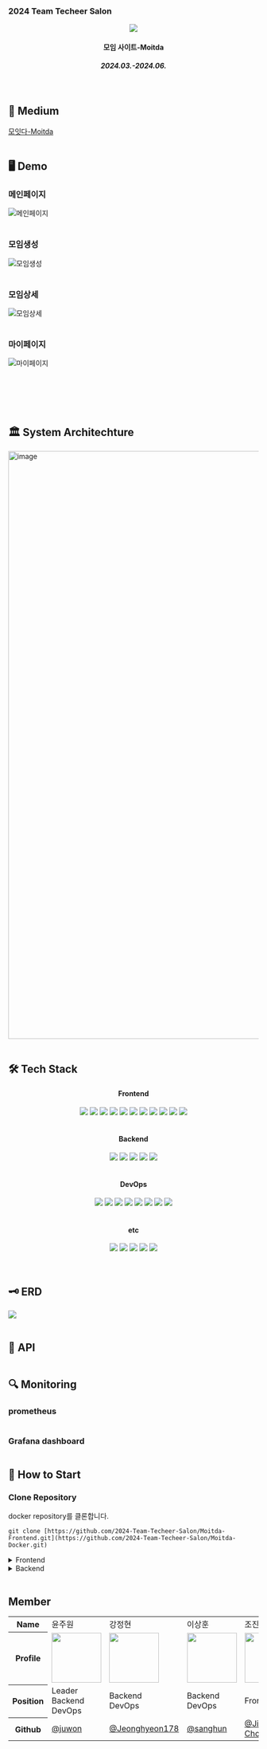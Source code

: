 <h3>2024 Team Techeer Salon</h3>
<div align=center>
<img src="https://i.ibb.co/HqnmmSJ/2024-06-11-10-25-51.png"/>
<h4>모임 사이트-Moitda</h4>
<h5>2024.03.-2024.06.</h5>
</div>
<br />

<h2>📄 Medium</h2>

[모잇다-Moitda]()
<br />
<br />

<h2>🖥️ Demo</h2>
<h3>메인페이지</h3>

![메인페이지](https://)
<br />
<br />

<h3>모임생성</h3>

![모임생성](https://)
<br />
<br />

<h3>모임상세</h3>

![모임상세](https://)
<br />
<br />

<h3>마이페이지</h3>

![마이페이지](https://)
<br />
<br />
<br />
<br />
<br />
<br />

<h2>🏛️ System Architechture</h2>
<img width="1180" alt="image" src="https://github.com/2024-Team-Techeer-Salon/.github/assets/133188752/062b2e70-bc07-4c7a-a00d-8bbf868b06c8">

<br />
<br />

<h2>🛠️ Tech Stack</h2>
<div align=center>
<h4>Frontend</h4>
<img src="https://img.shields.io/badge/Yarn-2C8EBB?style=for-the-badge&logo=yarn&logoColor=white">
<img src="https://img.shields.io/badge/Next.js-000000?style=for-the-badge&logo=next.js&logoColor=white">
<img src="https://img.shields.io/badge/TypeScript-3178C6?style=for-the-badge&logo=typescript&logoColor=white">
<img src="https://img.shields.io/badge/Tailwind_CSS-38B2AC?style=for-the-badge&logo=tailwind-css&logoColor=white">
<img src="https://img.shields.io/badge/Prettier-F7B93E?style=for-the-badge&logo=prettier&logoColor=white">
<img src="https://img.shields.io/badge/ESLint-4B32C3?style=for-the-badge&logo=eslint&logoColor=white">
<img src="https://img.shields.io/badge/Daisy_UI-4992d7?style=for-the-badge&logo=daisyui&logoColor=white">
<img src="https://img.shields.io/badge/MUI-007FFF?style=for-the-badge&logo=mui&logoColor=white">
<img src="https://img.shields.io/badge/React_Query-FF4154?style=for-the-badge&logo=reactquery&logoColor=white">
<img src="https://img.shields.io/badge/Redux_Toolkit-764ABC?style=for-the-badge&logo=redux&logoColor=white">
<img src="https://img.shields.io/badge/React_Hook_Form-EC5990?style=for-the-badge&logo=reacthookform&logoColor=white">

<br />
<br />
<h4>Backend</h4>
<img src="https://img.shields.io/badge/spring_boot-6DB33F?style=for-the-badge&logo=springboot&logoColor=white"/>
<img src="https://img.shields.io/badge/spring_security-6DB33F?style=for-the-badge&logo=springsecurity&logoColor=white">
<img src="https://img.shields.io/badge/MySQL-4479A1?style=for-the-badge&logo=mysql&logoColor=white">
<img src="https://img.shields.io/badge/redis-FF4438?style=for-the-badge&logo=redis&logoColor=white">
<img src="https://img.shields.io/badge/Junit5-25A162?style=for-the-badge&logo=junit5&logoColor=white">


<br />
<br />
<h4>DevOps</h4>
<img src="https://img.shields.io/badge/Nginx-009639?style=for-the-badge&logo=nginx&logoColor=white">
<img src="https://img.shields.io/badge/Amazon EC2-FF9900?style=for-the-badge&logo=Amazon EC2&logoColor=white"/>
<img src="https://img.shields.io/badge/Amazon RDS-527FFF?style=for-the-badge&logo=amazonrds&logoColor=white"/>
<img src="https://img.shields.io/badge/AWS_S3-569A31?style=for-the-badge&logo=amazons3&logoColor=white">
<img src="https://img.shields.io/badge/Docker-2496ED?style=for-the-badge&logo=docker&logoColor=white">
<img src="https://img.shields.io/badge/Grafana-F46800?style=for-the-badge&logo=grafana&logoColor=white">
<img src="https://img.shields.io/badge/Prometheus-E6522C?style=for-the-badge&logo=prometheus&logoColor=white">
<img src="https://img.shields.io/badge/GitHub_Actions-2088FF?style=for-the-badge&logo=github-actions&logoColor=white">
<br />
<br />
<h4>etc</h4>
<img src="https://img.shields.io/badge/GitHub-181717?style=for-the-badge&logo=github&logoColor=white">
<img src="https://img.shields.io/badge/Slack-4A154B?style=for-the-badge&logo=slack&logoColor=white">
<img src="https://img.shields.io/badge/Notion-000000?style=for-the-badge&logo=notion&logoColor=white">
<img src="https://img.shields.io/badge/Figma-F24E1E?style=for-the-badge&logo=figma&logoColor=white">
<img src="https://img.shields.io/badge/Postman-FF6C37?style=for-the-badge&logo=postman&logoColor=white">
<br />
<br />
</div>

<br />

<h2>🗝️ ERD</h2>
<img src="https://ifh.cc/g/s59gT5.jpg"/>
<br />
<br />
<h2>📁 API</h2>
<img src=""/>
<br />
<h2>🔍 Monitoring</h2>
<h3>prometheus</h3>
<img src=""/>
<h3>Grafana dashboard</h3>
<img src=""/>
<br />
<h2>📓 How to Start</h2>

### Clone Repository
  docker repository를 클론합니다.

    git clone [https://github.com/2024-Team-Techeer-Salon/Moitda-Frontend.git](https://github.com/2024-Team-Techeer-Salon/Moitda-Docker.git)
    
  
<details>
  <summary>Frontend</summary>
  
  ### Install Packages
패키지 설치를 합니다.

      yarn install

  ### Add Environment Files
  환경 파일을 생성해 줍니다.

  #### .env
  
    # kakao map API KEY
    NEXT_PUBLIC_KAKAO_SDK_URL=
            
    # kakao REST API KEY
    NEXT_PUBLIC_KAKAO_REST_API_KEY=
            
    # URL FOR DEVELOPMENT
    NEXT_PUBLIC_BASE_URL=http://localhost:8080

  ### Getting Started
  마지막으로 개발 서버를 열어줍니다.
  
      yarn dev

  ### See Result
  http://localhost:3000 에 접속하여 결과물을 조회합니다.

</details>


<details>
  <summary>Backend</summary>

  ### Install Packages
  설치 가이드 라인(혹시 몰라서 냅둠)


  ### Add Environment Files(.env)
  두 번째로 ./Moitda-Backend 하위에 환경 파일을 생성해 줍니다.

      MYSQL_USER=
      MYSQL_PASSWORD=

      STACK_VERSION=7.10.2

      NAVER_CLIENT_ID==
      NAVER_CLIENT_SECRET==
      NAVER_AUTHENTICATION_METHOD=client_secret_post
      NAVER_REDIRECT_URI=http://localhost:8080/login/oauth2/code/naver
      NAVER_AUTHORIZATION_URL=https://nid.naver.com/oauth2.0/authorize
      NAVER_TOKEN_URL=https://nid.naver.com/oauth2.0/token
      NAVER_USER_INFO_URL=https://openapi.naver.com/v1/nid/me
      NAVER_NAME_ATTRIBUTE=response
      
      KAKAO_CLIENT_ID==
      KAKAO_CLIENT_SECRET==
      KAKAO_AUTHENTICATION_METHOD=client_secret_post
      KAKAO_REDIRECT_URI=http://localhost:8080/login/oauth2/code/kakao
      KAKAO_AUTHORIZATION_URL=https://kauth.kakao.com/oauth/authorize
      KAKAO_TOKEN_URL=https://kauth.kakao.com/oauth/token
      KAKAO_USER_INFO_URL=https://kapi.kakao.com/v2/user/me
      KAKAO_NAME_ATTRIBUTE=
      
      GOOGLE_CLIENT_ID=
      GOOGLE_CLIENT_SECRET=
      GOOGLE_REDIRECT_URI=http://localhost:8080/login/oauth2/code/google
      
      JWT_SECRET_KEY=
      
      AWS_ACCESS_KEY=
      AWS_SECRET_KEY=
      
      AWS_S3_BUCKET_NAME=
      AWS_S3_REGION=
      AWS_S3_BASE_PROFILE_IMAGE_URL=
      AWS_S3_BASE_BANNER_IMAGE_URL=
      
      LOGGING_PATH=
            

    
</details>
<br /> 
<!-- <h2>📂 Directory Structure</h2>

<br />
<br /> -->
<h2>Member</h2>

<table>
  <tr><th>Name</th><td>윤주원</td><td>강정현</td><td>이상훈</td><td>조진우</td><td>정유진</td><td>안나경</td></tr>
  <tr><th>Profile</th>
    <td><img src="https://github.com/2024-Team-Techeer-Salon/.github/assets/75378429/c9fd95b5-e676-400c-ab75-75b66bd30a16" width="100" height="100"></td>
    <td><img src="https://github.com/2024-Team-Techeer-Salon/.github/assets/75378429/eb3564a1-9f01-4fa9-8a43-ff44f97c58b4" width="100" height="100"></td>
    <td><img src="https://github.com/2024-Team-Techeer-Salon/.github/assets/75378429/ef544592-e67f-4567-9639-b93bc0a138af" width="100" height="100"></td>
    <td><img src="https://github.com/2024-Team-Techeer-Salon/.github/assets/133188752/9ddb363e-29a0-44f8-9731-f04e76e6fd34" width="100" height="100"></td>
    <td><img src="https://github.com/2024-Team-Techeer-Salon/.github/assets/75378429/262452e5-e421-4ca2-8cc3-dc3b818ec460" width="100" height="100"></td>
    <td><img src="https://github.com/2024-Team-Techeer-Salon/.github/assets/75378429/198d76c0-194d-47c3-aa12-c099478bb33a" width="100" height="100"></td>
  </tr>
  <tr><th>Position</th><td>Leader<br>Backend<br>DevOps</td><td>Backend<br>DevOps</td><td>Backend<br>DevOps</td><td>Frontend</td><td>Frontend</td><td>Frontend</td></tr>
    <tr><th>Github</th>
    <td><a href="https://github.com/dleogh476">@juwon</a></td>
    <td><a href="https://github.com/Jeonghyeon178">@Jeonghyeon178</a></td>
    <td><a href="https://github.com/lsh1215">@sanghun</a></td>
    <td><a href="https://github.com/jinoo0306">@Jinwoo Cho</a></td>
    <td><a href="https://github.com/jung2941">@jung2941</a></td>
    <td><a href="https://github.com/Ahnnakyung">@Ahnnakyung</a></td>
  </tr>
</table>


<br />
<br />
